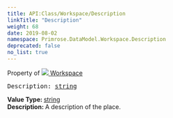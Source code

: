 ```yaml
---
title: API:Class/Workspace/Description
linkTitle: "Description"
weight: 68
date: 2019-08-02
namespace: Primrose.DataModel.Workspace.Description
deprecated: false
no_list: true
---
```

Property of <a href="/docs/api-reference/Class/Workspace"><img src="/icons/silk/world.png"/>&nbsp;Workspace</a>
<pre class="method-declaration">
Description: <a class="type" href="/docs/api-reference/System/string">string</a></pre>
<b>Value Type: </b>
<a class="type" href="/docs/api-reference/System/string">string</a>
<br/>
<b>Description: </b>
A description of the place.

